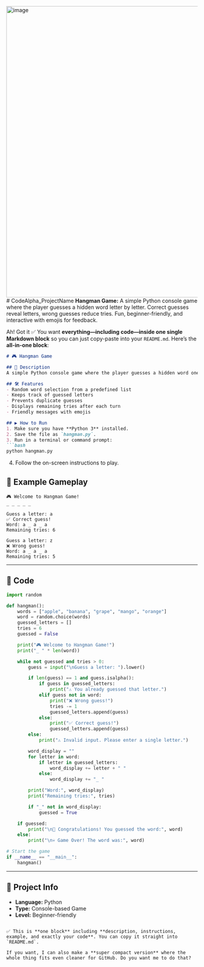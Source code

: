 <img width="1366" height="768" alt="image" src="https://github.com/user-attachments/assets/4746e77d-bb92-4797-b377-c9efedcb5ba7" /># CodeAlpha_ProjectName
**Hangman Game:** A simple Python console game where the player guesses a hidden word letter by letter. Correct guesses reveal letters, wrong guesses reduce tries. Fun, beginner-friendly, and interactive with emojis for feedback.


Ah! Got it ✅ You want **everything—including code—inside one single Markdown block** so you can just copy-paste into your `README.md`. Here’s the **all-in-one block**:

````markdown
# 🎮 Hangman Game

## 📌 Description
A simple Python console game where the player guesses a hidden word one letter at a time. Correct guesses reveal letters, wrong guesses reduce tries. Fun, interactive, and beginner-friendly.

## 🛠️ Features
- Random word selection from a predefined list
- Keeps track of guessed letters
- Prevents duplicate guesses
- Displays remaining tries after each turn
- Friendly messages with emojis

## ▶️ How to Run
1. Make sure you have **Python 3** installed.
2. Save the file as `hangman.py`.
3. Run in a terminal or command prompt:
```bash
python hangman.py
````

4. Follow the on-screen instructions to play.

## 🎯 Example Gameplay

```
🎮 Welcome to Hangman Game!
_ _ _ _ _

Guess a letter: a
✅ Correct guess!
Word: a _ a _ a
Remaining tries: 6

Guess a letter: z
❌ Wrong guess!
Word: a _ a _ a
Remaining tries: 5
```

---

## 📝 Code

```python
import random

def hangman():
    words = ["apple", "banana", "grape", "mango", "orange"]
    word = random.choice(words)
    guessed_letters = []
    tries = 6
    guessed = False

    print("🎮 Welcome to Hangman Game!")
    print("_ " * len(word))

    while not guessed and tries > 0:
        guess = input("\nGuess a letter: ").lower()

        if len(guess) == 1 and guess.isalpha():
            if guess in guessed_letters:
                print("⚠️ You already guessed that letter.")
            elif guess not in word:
                print("❌ Wrong guess!")
                tries -= 1
                guessed_letters.append(guess)
            else:
                print("✅ Correct guess!")
                guessed_letters.append(guess)
        else:
            print("⚠️ Invalid input. Please enter a single letter.")

        word_display = ""
        for letter in word:
            if letter in guessed_letters:
                word_display += letter + " "
            else:
                word_display += "_ "

        print("Word:", word_display)
        print("Remaining tries:", tries)

        if "_" not in word_display:
            guessed = True

    if guessed:
        print("\n🎉 Congratulations! You guessed the word:", word)
    else:
        print("\n💀 Game Over! The word was:", word)

# Start the game
if __name__ == "__main__":
    hangman()
```

---

## 📂 Project Info

* **Language:** Python
* **Type:** Console-based Game
* **Level:** Beginner-friendly

```

✅ This is **one block** including **description, instructions, example, and exactly your code**. You can copy it straight into `README.md`.  

If you want, I can also make a **super compact version** where the whole thing fits even cleaner for GitHub. Do you want me to do that?
```
